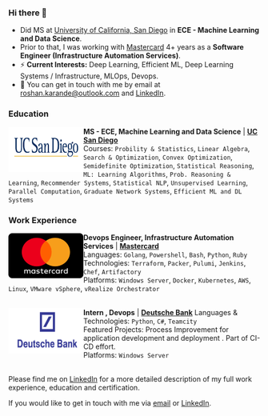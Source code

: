 ### Hi there 👋
- Did MS at [University of California, San Diego](https://ucsd.edu/) in **ECE - Machine Learning and Data Science**.  
- Prior to that, I was working with [Mastercard](https://www.mastercard.us/en-us.html) 4+ years as a **Software Engineer (Infrastructure Automation Services)**.
- ⚡ **Current Interests:** Deep Learning, Efficient ML, Deep Learning Systems / Infrastructure, MLOps, Devops.
- 💬 You can get in touch with me by email at [roshan.karande@outlook.com](mailto:roshan.karande@outlook.com) and [LinkedIn](https://www.linkedin.com/in/roshan-karande-196b45a1/).

### Education

[<img align="left" height="90px" width="150px" alt="UC San Diego" src="./images/logo_ucsd.jpg">](https://ucsd.edu/)


**MS - ECE, Machine Learning and Data Science** | [**UC San Diego**](https://ucsd.edu/)  \
Courses: `Probility & Statistics`, `Linear Algebra`, `Search & Optimization`, `Convex Optimization`, `Semidefinite Optimization`, `Statistical Reasoning`, `ML: Learning Algorithms`, `Prob. Reasoning & Learning`, `Recommender Systems`, `Statistical NLP`, `Unsupervised Learning`, `Parallel Computation`, `Graduate Network Systems`, `Efficient ML and DL Systems`
<br/>


### Work Experience
<!-- In the overview below you will find my most recent work experience: -->

[<img align="left" height="90px" width="150px" alt="Mastercard" src="./images/logo_mastercard.png">](https://www.mastercard.us/en-us.html)


**Devops Engineer, Infrastructure Automation Services** | [**Mastercard**](https://www.mastercard.us/en-us.html)  \
Languages: `Golang`, `Powershell`, `Bash`, `Python`, `Ruby` \
Technologies: `Terraform`, `Packer`, `Pulumi`, `Jenkins`, `Chef`, `Artifactory` \
Platforms:  `Windows Server`, `Docker`, `Kubernetes`, `AWS`,  `Linux`, `VMware vSphere`, `vRealize Orchestrator`   \
<br/>

[<img align="left" height="90" width="150px" alt="Deutsche Bank" src="./images/logo_db.png"/>](https://warpnet.nl/)

**Intern , Devops** | [**Deutsche Bank**](https://www.db.com/) 
Languages & Technologies: `Python`, `C#`, `Teamcity`  \
Featured Projects: Process Improvement for application development and deployment . Part of CI-CD effort. \
Platforms:  `Windows Server`
<br/>
<br/>

Please find me on [LinkedIn](https://www.linkedin.com/in/roshan-karande-196b45a1/) for a more detailed description of my full work experience, education and certification.

<!-- ### Projects -->


<!-- ### Blog Posts
In the overview below you will find the featured [posts](https://roaldnefs.com/posts/) of my [blog](https://roaldnefs.com/), automatically updated by [GitHub Actions](https://github.com/roaldnefs/roaldnefs/actions?query=workflow%3A%22Update+README.md%22): -->

<!-- BLOG_START -->
<!-- - [Spoofing Microchips used for Animal Identification](https://roaldnefs.com/posts/2022/11/spoofing-microchips-used-for-animal-identification/) (2022-11-30)
<!-- BLOG_END -->

If you would like to get in touch with me via [email](mailto:roshan.karande@outlook.com) or [LinkedIn](https://www.linkedin.com/in/roshan-karande-196b45a1/).
